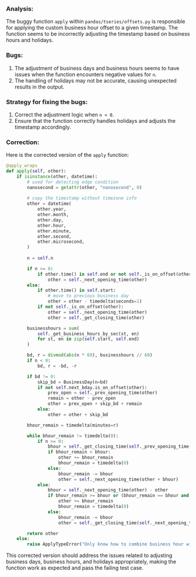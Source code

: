 ### Analysis:
The buggy function `apply` within `pandas/tseries/offsets.py` is responsible for applying the custom business hour offset to a given timestamp. The function seems to be incorrectly adjusting the timestamp based on business hours and holidays.

### Bugs:
1. The adjustment of business days and business hours seems to have issues when the function encounters negative values for `n`.
2. The handling of holidays may not be accurate, causing unexpected results in the output.

### Strategy for fixing the bugs:
1. Correct the adjustment logic when `n < 0`.
2. Ensure that the function correctly handles holidays and adjusts the timestamp accordingly.

### Correction:
Here is the corrected version of the `apply` function:

```python
@apply_wraps
def apply(self, other):
    if isinstance(other, datetime):
        # used for detecting edge condition
        nanosecond = getattr(other, "nanosecond", 0)
        
        # copy the timestamp without timezone info
        other = datetime(
            other.year,
            other.month,
            other.day,
            other.hour,
            other.minute,
            other.second,
            other.microsecond,
        )
        
        n = self.n

        if n >= 0:
            if other.time() in self.end or not self._is_on_offset(other):
                other = self._next_opening_time(other)
        else:
            if other.time() in self.start:
                # move to previous business day
                other = other - timedelta(seconds=1)
            if not self._is_on_offset(other):
                other = self._next_opening_time(other)
                other = self._get_closing_time(other)

        businesshours = sum(
            self._get_business_hours_by_sec(st, en)
            for st, en in zip(self.start, self.end)
        )

        bd, r = divmod(abs(n * 60), businesshours // 60)
        if n < 0:
            bd, r = -bd, -r

        if bd != 0:
            skip_bd = BusinessDay(n=bd)
            if not self.next_bday.is_on_offset(other):
                prev_open = self._prev_opening_time(other)
                remain = other - prev_open
                other = prev_open + skip_bd + remain
            else:
                other = other + skip_bd

        bhour_remain = timedelta(minutes=r)

        while bhour_remain != timedelta(0):
            if n >= 0:
                bhour = self._get_closing_time(self._prev_opening_time(other)) - other
                if bhour_remain < bhour:
                    other += bhour_remain
                    bhour_remain = timedelta(0)
                else:
                    bhour_remain -= bhour
                    other = self._next_opening_time(other + bhour)
            else:
                bhour = self._next_opening_time(other) - other
                if bhour_remain >= bhour or (bhour_remain == bhour and nanosecond != 0):
                    other += bhour_remain
                    bhour_remain = timedelta(0)
                else:
                    bhour_remain -= bhour
                    other = self._get_closing_time(self._next_opening_time(other + bhour - timedelta(seconds=1)))

        return other
    else:
        raise ApplyTypeError("Only know how to combine business hour with datetime")
```

This corrected version should address the issues related to adjusting business days, business hours, and holidays appropriately, making the function work as expected and pass the failing test case.